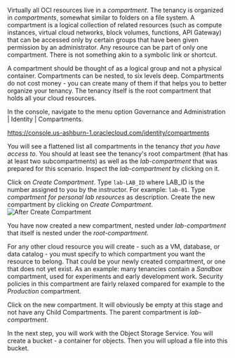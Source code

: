 Virtually all OCI resources live in a *compartment*. The tenancy is organized in *compartments*, somewhat similar to folders on a file system. A compartment is a logical collection of related resources (such as compute instances, virtual cloud networks, block volumes, functions, API Gateway) that can be accessed only by certain groups that have been given permission by an administrator. Any resource can be part of only one compartment. There is not something akin to a symbolic link or shortcut.  

A compartment should be thought of as a logical group and not a physical container. Compartments can be nested, to six levels deep. Compartments do not cost money - you can create many of them if that helps you to better organize your tenancy. The tenancy itself is the root compartment that holds all your cloud resources. 

In the console, navigate to the menu option Governance and Administration | Identity | Compartments.

https://console.us-ashburn-1.oraclecloud.com/identity/compartments  

You will see a flattened list all compartments in the tenancy *that you have access to*. You should at least see the tenancy's root compartment (that has at least two subcompartments) as well as the *lab-compartment* that was prepared for this scenario. Inspect the *lab-compartment* by clicking on it.

Click on *Create Compartment*. Type `lab-LAB_ID` where LAB_ID is the number assigned to you by the instructor. For example: `lab-01`. Type *compartment for personal lab resources* as description. Create the new compartment by clicking on *Create Compartment*.
![After Create Compartment](/RedExpertAlliance/courses/oci-course/introduction-to-oci/assets/oci-intro-after-create-compartment.png)

You have now created a new compartment, nested under *lab-compartment* that itself is nested under the *root-compartment*. 

For any other cloud resource you will create - such as a VM, database, or data catalog - you must specify to which compartment you want the resource to belong. That could be your newly created compartment, or one that does not yet exist. As an example: many tenancies contain a *Sandbox*  compartment, used for experiments and early development work. Security policies in this compartment are fairly relaxed compared for example to the *Production* compartment.

Click on the new compartment. It will obviously be empty at this stage and not have any Child Compartments. The parent compartment is *lab-compartment*.  

In the next step, you will work with the Object Storage Service. You will create a bucket - a container for objects. Then you will upload a file into this bucket.
